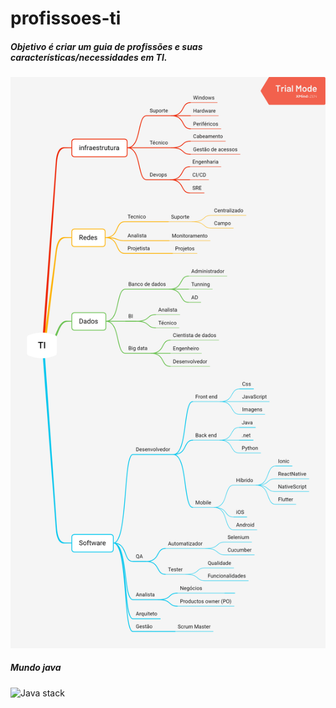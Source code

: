 # profissoes-ti

##### Objetivo é criar um guia de profissões e suas características/necessidades em TI.
![Principal](https://github.com/lelodois/profissoes-ti/blob/master/Ti.png)


##### Mundo java
![Java stack](https://github.com/lelodois/profissoes-ti/blob/master/java-stack.png)

